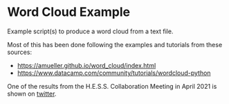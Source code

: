 # Word Cloud Example

Example script(s) to produce a word cloud from a text file. 

Most of this has been done following the examples and tutorials from these sources:
* https://amueller.github.io/word_cloud/index.html
* https://www.datacamp.com/community/tutorials/wordcloud-python 

One of the results from the H.E.S.S. Collaboration Meeting in April 2021 is shown on [twitter](https://twitter.com/hesstelescopes/status/1385168031689711617).